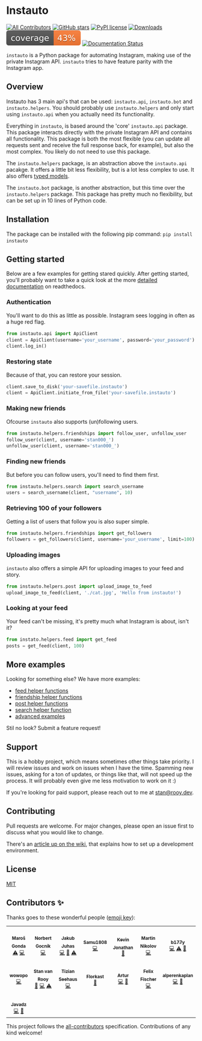 # Instauto
[![All Contributors](https://img.shields.io/badge/all_contributors-15-orange.svg?style=flat-square)](#contributors-)
[![GitHub stars](https://img.shields.io/github/stars/stanvanrooy/instauto)](https://github.com/stanvanrooy/instauto/stargazers)
[![PyPI license](https://img.shields.io/pypi/l/instauto)](https://pypi.python.org/project/instauto/)
[![Downloads](https://pepy.tech/badge/instauto/week)](https://pepy.tech/project/instauto)
![coverage](https://github.com/stanvanrooy/instauto/blob/master/coverage.svg)
[![Documentation Status](https://readthedocs.org/projects/instauto/badge/?version=latest)](https://instauto.readthedocs.io/en/latest/?badge=latest)


`instauto` is a Python package for automating Instagram, making use of the private Instagram API. `instauto` tries to have feature parity with the Instagram app.

## Overview
Instauto has 3 main api's that can be used: `instauto.api`, `instauto.bot` and `instauto.helpers`. You should probably use `instauto.helpers` and only start using `instauto.api` when you actually need its functionality.

Everything in `instauto`, is based around the 'core' `instauto.api` package. This package interacts directly with the private Instagram API and contains all functionality. This package is both the most flexible (you can update all requests sent and receive the full response back, for example), but also the most complex. You likely do not need to use this package.

The `instauto.helpers` package, is an abstraction above the `instauto.api` pacakge. It offers a little bit less flexibility, but is a lot less complex to use. It also offers [typed models](https://github.com/stanvanrooy/instauto/blob/master/instauto/helpers/models.py).

The `instauto.bot` package, is another abstraction, but this time over the `instauto.helpers` package. This package has pretty much no flexibility, but can be set up in 10 lines of Python code.

## Installation
The package can be installed with the following pip command:
```pip install instauto```

## Getting started
Below are a few examples for getting stared quickly. After getting started, you'll probably want to take a quick look at the more [detailed documentation](https://instauto.readthedocs.io/) on readthedocs.

### Authentication
You'll want to do this as little as possible. Instagram sees logging in often as a huge red flag.
```python
from instauto.api import ApiClient
client = ApiClient(username='your_username', password='your_password')
client.log_in()
```

### Restoring state
Because of that, you can restore your session.
```python
client.save_to_disk('your-savefile.instauto')
client = ApiClient.initiate_from_file('your-savefile.instauto')
```

### Making new friends
Ofcourse `instauto` also supports (un)following users.
```python
from instauto.helpers.friendships import follow_user, unfollow_user
follow_user(client, username='stan000_')
unfollow_user(client, username='stan000_')
```

### Finding new friends
But before you can follow users, you'll need to find them first.
```python
from instauto.helpers.search import search_username
users = search_username(client, "username", 10)
```

### Retrieving 100 of your followers
Getting a list of users that follow you is also super simple. 
```python
from instauto.helpers.friendships import get_followers
followers = get_followers(client, username='your_username', limit=100)
```

### Uploading images
`instauto` also offers a simple API for uploading images to your feed and story.
```python
from instauto.helpers.post import upload_image_to_feed
upload_image_to_feed(client, './cat.jpg', 'Hello from instauto!')
```

### Looking at your feed
Your feed can't be missing, it's pretty much what Instagram is about, isn't it?
```python
from instato.helpers.feed import get_feed
posts = get_feed(client, 100)
```

## More examples 
Looking for something else? We have more examples:
- [feed helper functions](https://github.com/stanvanrooy/instauto/tree/master/examples/helpers/feed)
- [friendship helper functions](https://github.com/stanvanrooy/instauto/tree/master/examples/helpers/friendships)
- [post helper functions](https://github.com/stanvanrooy/instauto/tree/master/examples/helpers/post)
- [search helper function](https://github.com/stanvanrooy/instauto/tree/master/examples/helpers/search)
- [advanced examples](https://github.com/stanvanrooy/instauto/tree/master/examples/api)

Stil no look? Submit a feature request!

## Support
This is a hobby project, which means sometimes other things take priority. I will review issues and work on issues when I have the time. Spamming new issues, asking for a ton of updates, or things like that, will not speed up the process. It will probably even give me less motivation to work on it :)

If you're looking for paid support, please reach out to me at [stan@rooy.dev](mailto:stan@rooy.dev).

## Contributing
Pull requests are welcome. For major changes, please open an issue first to discuss what you would like to change.

There's an [article up on the wiki](https://github.com/stanvanrooy/instauto/wiki/Setting-up-a-development-environment),  that explains how to set up a development environment.

## License
[MIT](https://choosealicense.com/licenses/mit/)

## Contributors ✨

Thanks goes to these wonderful people ([emoji key](https://allcontributors.org/docs/en/emoji-key)):

<!-- ALL-CONTRIBUTORS-LIST:START - Do not remove or modify this section -->
<!-- prettier-ignore-start -->
<!-- markdownlint-disable -->
<table>
  <tr>
    <td align="center"><a href="https://github.com/marosgonda"><img src="https://avatars1.githubusercontent.com/u/16307489?v=4?s=100" width="100px;" alt=""/><br /><sub><b>Maroš Gonda</b></sub></a><br /><a href="https://github.com/stanvanrooy/instauto/commits?author=marosgonda" title="Tests">⚠️</a> <a href="https://github.com/stanvanrooy/instauto/commits?author=marosgonda" title="Code">💻</a></td>
    <td align="center"><a href="https://github.com/gocnik95"><img src="https://avatars2.githubusercontent.com/u/68646331?v=4?s=100" width="100px;" alt=""/><br /><sub><b>Norbert Gocník</b></sub></a><br /><a href="https://github.com/stanvanrooy/instauto/commits?author=gocnik95" title="Code">💻</a></td>
    <td align="center"><a href="https://github.com/juhas96"><img src="https://avatars3.githubusercontent.com/u/25826778?v=4?s=100" width="100px;" alt=""/><br /><sub><b>Jakub Juhas</b></sub></a><br /><a href="https://github.com/stanvanrooy/instauto/commits?author=juhas96" title="Code">💻</a> <a href="https://github.com/stanvanrooy/instauto/commits?author=juhas96" title="Documentation">📖</a> <a href="https://github.com/stanvanrooy/instauto/commits?author=juhas96" title="Tests">⚠️</a></td>
    <td align="center"><a href="https://github.com/Samu1808"><img src="https://avatars3.githubusercontent.com/u/64809910?v=4?s=100" width="100px;" alt=""/><br /><sub><b>Samu1808</b></sub></a><br /><a href="https://github.com/stanvanrooy/instauto/commits?author=Samu1808" title="Code">💻</a></td>
    <td align="center"><a href="https://www.kevinjonathan.com"><img src="https://avatars3.githubusercontent.com/u/12078441?v=4?s=100" width="100px;" alt=""/><br /><sub><b>Kevin Jonathan</b></sub></a><br /><a href="https://github.com/stanvanrooy/instauto/commits?author=kevinjon27" title="Documentation">📖</a></td>
    <td align="center"><a href="https://github.com/marvic2409"><img src="https://avatars3.githubusercontent.com/u/25594875?v=4?s=100" width="100px;" alt=""/><br /><sub><b>Martin Nikolov</b></sub></a><br /><a href="https://github.com/stanvanrooy/instauto/commits?author=marvic2409" title="Code">💻</a></td>
    <td align="center"><a href="https://github.com/b177y"><img src="https://avatars1.githubusercontent.com/u/34008579?v=4?s=100" width="100px;" alt=""/><br /><sub><b>b177y</b></sub></a><br /><a href="https://github.com/stanvanrooy/instauto/commits?author=b177y" title="Code">💻</a> <a href="https://github.com/stanvanrooy/instauto/commits?author=b177y" title="Tests">⚠️</a> <a href="https://github.com/stanvanrooy/instauto/commits?author=b177y" title="Documentation">📖</a></td>
  </tr>
  <tr>
    <td align="center"><a href="https://github.com/returnWOW"><img src="https://avatars3.githubusercontent.com/u/16145271?v=4?s=100" width="100px;" alt=""/><br /><sub><b>wowopo</b></sub></a><br /><a href="https://github.com/stanvanrooy/instauto/commits?author=returnWOW" title="Code">💻</a></td>
    <td align="center"><a href="https://rooy.works"><img src="https://avatars1.githubusercontent.com/u/49564025?v=4?s=100" width="100px;" alt=""/><br /><sub><b>Stan van Rooy</b></sub></a><br /><a href="https://github.com/stanvanrooy/instauto/commits?author=stanvanrooy" title="Documentation">📖</a> <a href="https://github.com/stanvanrooy/instauto/commits?author=stanvanrooy" title="Code">💻</a> <a href="https://github.com/stanvanrooy/instauto/commits?author=stanvanrooy" title="Tests">⚠️</a></td>
    <td align="center"><a href="https://github.com/tibotix"><img src="https://avatars3.githubusercontent.com/u/38123657?v=4?s=100" width="100px;" alt=""/><br /><sub><b>Tizian Seehaus</b></sub></a><br /><a href="https://github.com/stanvanrooy/instauto/commits?author=tibotix" title="Code">💻</a></td>
    <td align="center"><a href="https://github.com/ItsFlorkast"><img src="https://avatars.githubusercontent.com/u/43137808?v=4?s=100" width="100px;" alt=""/><br /><sub><b>Florkast</b></sub></a><br /><a href="https://github.com/stanvanrooy/instauto/commits?author=ItsFlorkast" title="Documentation">📖</a></td>
    <td align="center"><a href="http://atnartur.dev"><img src="https://avatars.githubusercontent.com/u/5189110?v=4?s=100" width="100px;" alt=""/><br /><sub><b>Artur</b></sub></a><br /><a href="https://github.com/stanvanrooy/instauto/commits?author=atnartur" title="Code">💻</a> <a href="https://github.com/stanvanrooy/instauto/commits?author=atnartur" title="Documentation">📖</a></td>
    <td align="center"><a href="https://github.com/Fislix"><img src="https://avatars.githubusercontent.com/u/84190063?v=4?s=100" width="100px;" alt=""/><br /><sub><b>Felix Fischer</b></sub></a><br /><a href="https://github.com/stanvanrooy/instauto/commits?author=Fislix" title="Code">💻</a></td>
    <td align="center"><a href="https://github.com/alperenkaplan"><img src="https://avatars.githubusercontent.com/u/48252753?v=4?s=100" width="100px;" alt=""/><br /><sub><b>alperenkaplan</b></sub></a><br /><a href="https://github.com/stanvanrooy/instauto/commits?author=alperenkaplan" title="Code">💻</a> <a href="https://github.com/stanvanrooy/instauto/commits?author=alperenkaplan" title="Documentation">📖</a></td>
  </tr>
  <tr>
    <td align="center"><a href="https://github.com/javad94"><img src="https://avatars.githubusercontent.com/u/7765309?v=4?s=100" width="100px;" alt=""/><br /><sub><b>Javadz</b></sub></a><br /><a href="https://github.com/stanvanrooy/instauto/commits?author=javad94" title="Code">💻</a> <a href="https://github.com/stanvanrooy/instauto/commits?author=javad94" title="Documentation">📖</a></td>
  </tr>
</table>

<!-- markdownlint-restore -->
<!-- prettier-ignore-end -->

<!-- ALL-CONTRIBUTORS-LIST:END -->

This project follows the [all-contributors](https://github.com/all-contributors/all-contributors) specification. Contributions of any kind welcome!
